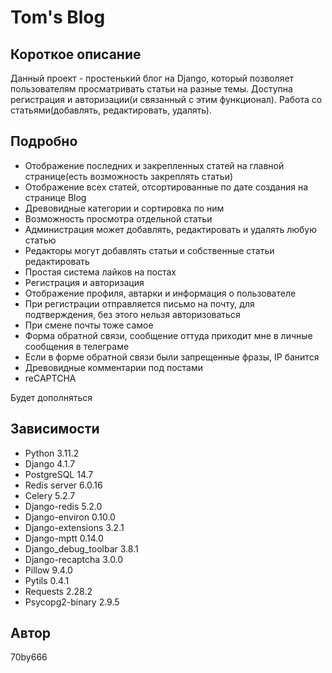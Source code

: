 # Tom's Blog

## Короткое описание
Данный проект - простенький блог на Django, который позволяет пользователям просматривать статьи на разные темы. Доступна регистрация и авторизации(и связанный с этим функционал). Работа со статьями(добавлять, редактировать, удалять).

## Подробно
* Отображение последних и закрепленных статей на главной странице(есть возможность закреплять статьи)
* Отображение всех статей, отсортированные по дате создания на странице Blog
* Древовидные категории и сортировка по ним
* Возможность просмотра отдельной статьи
* Администрация может добавлять, редактировать и удалять любую статью
* Редакторы могут добавлять статьи и собственные статьи редактировать
* Простая система лайков на постах
* Регистрация и авторизация
* Отображение профиля, автарки и информация о пользователе
* При регистрации отправляется письмо на почту, для подтверждения, без этого нельзя авторизоваться
* При смене почты тоже самое
* Форма обратной связи, сообщение оттуда приходит мне в личные сообщения в телеграме
* Если в форме обратной связи были запрещенные фразы, IP банится
* Древовидные комментарии под постами
* reCAPTCHA

Будет дополняться

## Зависимости

* Python 3.11.2
* Django 4.1.7
* PostgreSQL 14.7
* Redis server 6.0.16
* Celery 5.2.7
* Django-redis 5.2.0
* Django-environ 0.10.0
* Django-extensions 3.2.1
* Django-mptt 0.14.0
* Django_debug_toolbar 3.8.1
* Django-recaptcha 3.0.0
* Pillow 9.4.0
* Pytils 0.4.1
* Requests 2.28.2
* Psycopg2-binary 2.9.5

## Автор

70by666
